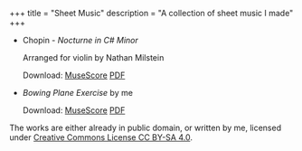 +++
title = "Sheet Music"
description = "A collection of sheet music I made"
+++

- Chopin - *Nocturne in C# Minor*

  Arranged for violin by Nathan Milstein

  Download: [MuseScore](./Chopin%20-%20Nocturne%20in%20C%23%20Minor.mscx) [PDF](./Chopin%20-%20Nocturne%20in%20C%23%20Minor.pdf)

- *Bowing Plane Exercise* by me
  
  Download: [MuseScore](./Bowing_Planes_Exercise.mscx) [PDF](./Bowing_Planes_Exercise.pdf)


The works are either already in public domain, or written by me, licensed under [Creative Commons License CC BY-SA 4.0](http://creativecommons.org/licenses/by-sa/4.0/?ref=chooser-v1).
